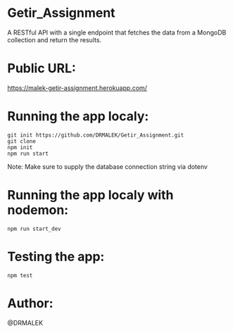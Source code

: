 # Getir_Assignment
A RESTful API with a single endpoint that fetches the data from a MongoDB collection and return the results.

# Public URL:
https://malek-getir-assignment.herokuapp.com/


# Running the app localy:

```
git init https://github.com/DRMALEK/Getir_Assignment.git
git clone
npm init
npm run start
```
Note: Make sure to supply the database connection string via dotenv

# Running the app localy with nodemon:
```
npm run start_dev
```
# Testing the app:
```
npm test
```

# Author:
@DRMALEK
